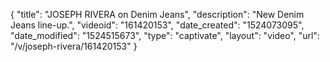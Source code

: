 {
    "title": "JOSEPH RIVERA on Denim Jeans",
    "description": "New Denim Jeans line-up.",
    "videoid": "161420153",
    "date_created": "1524073095",
    "date_modified": "1524515673",
    "type": "captivate",
    "layout": "video",
    "url": "\/v\/joseph-rivera\/161420153"
}
